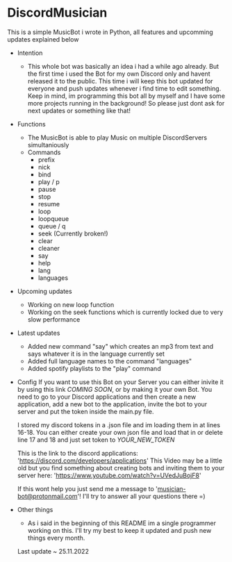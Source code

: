 # DiscordMusician
This is a simple MusicBot i wrote in Python, all features and upcomming updates explained below 

 - Intention
   -  This whole bot was basically an idea i had a while ago already.
      But the first time i used the Bot for my own Discord only and havent released it to the public.
      This time i will keep this bot updated for everyone and push updates whenever i find time to edit something.
      Keep in mind, im programming this bot all by myself and I have some more projects running in the background!
      So please just dont ask for next updates or something like that!
 
 - Functions
    - The MusicBot is able to play Music on multiple DiscordServers simultaniously
    - Commands
      -  prefix
      -  nick
      -  bind
      -  play / p
      -  pause
      -  stop
      -  resume
      -  loop
      -  loopqueue
      -  queue / q
      -  seek (Currently broken!)
      -  clear
      -  cleaner
      -  say
      -  help
      -  lang
      -  languages

-  Upcoming updates
   -  Working on new loop function
   -  Working on the seek functions which is currently locked due to very slow performance

-  Latest updates
   - Added new command "say" which creates an mp3 from text and says whatever it is
     in the language currently set
   - Added full language names to the command "languages"
   - Added spotify playlists to the "play" command

-  Config
   If you want to use this Bot on your Server you can either inivite it by using this link *COMING SOON*,
   or by making it your own Bot. You need to go to your Discord applications and then create a new application, add
   a new bot to the application, invite the bot to your server and put the token inside the main.py file.
   
   I stored my discord tokens in a .json file and im loading them in at lines 16-18.
   You can either create your own json file and load that in or delete
   line 17 and 18 and just set token to *YOUR_NEW_TOKEN*

   This is the link to the discord applications: 'https://discord.com/developers/applications'
   This Video may be a little old but you find something about creating bots and inviting them to your server here: 'https://www.youtube.com/watch?v=UVedJuBojF8'

   If this wont help you just send me a message to 'musician-bot@protonmail.com'!
   I'll try to answer all your questions there =)

-  Other things
   -  As i said in the beginning of this README im a single programmer working on this.
      I'll try my best to keep it updated and push new things every month.

   Last update ~ 25.11.2022
